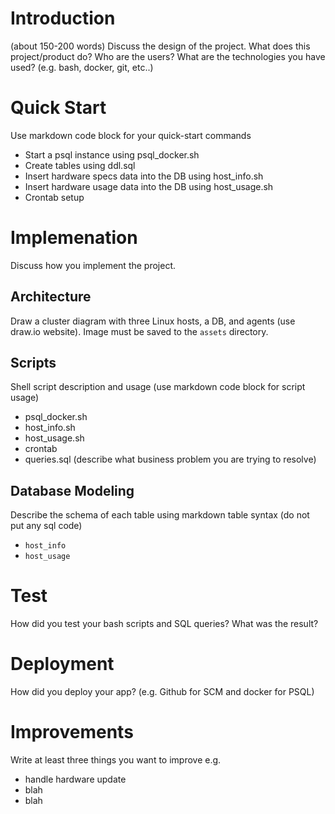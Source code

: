 # Introduction
(about 150-200 words)
Discuss the design of the project. What does this project/product do? Who are the users? What are the technologies you have used? (e.g. bash, docker, git, etc..)

# Quick Start
Use markdown code block for your quick-start commands
- Start a psql instance using psql_docker.sh
- Create tables using ddl.sql
- Insert hardware specs data into the DB using host_info.sh
- Insert hardware usage data into the DB using host_usage.sh
- Crontab setup

# Implemenation
Discuss how you implement the project.
## Architecture
Draw a cluster diagram with three Linux hosts, a DB, and agents (use draw.io website). Image must be saved to the `assets` directory.

## Scripts
Shell script description and usage (use markdown code block for script usage)
- psql_docker.sh
- host_info.sh
- host_usage.sh
- crontab
- queries.sql (describe what business problem you are trying to resolve)

## Database Modeling
Describe the schema of each table using markdown table syntax (do not put any sql code)
- `host_info`
- `host_usage`

# Test
How did you test your bash scripts and SQL queries? What was the result?

# Deployment
How did you deploy your app? (e.g. Github for SCM and docker for PSQL)

# Improvements
Write at least three things you want to improve
e.g.
- handle hardware update
- blah
- blah